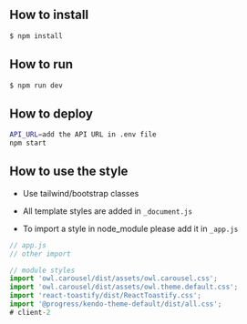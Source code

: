 ## How to install
```bash
$ npm install
```

## How to run
```bash
$ npm run dev
```

## How to deploy
```bash
API_URL=add the API URL in .env file
npm start
```

## How to use the style

- Use tailwind/bootstrap classes

- All template styles are added in `_document.js`

- To import a style in node_module please add it in `_app.js`

```js
// app.js
// other import

// module styles
import 'owl.carousel/dist/assets/owl.carousel.css';
import 'owl.carousel/dist/assets/owl.theme.default.css';
import 'react-toastify/dist/ReactToastify.css';
import '@progress/kendo-theme-default/dist/all.css';
# client-2
